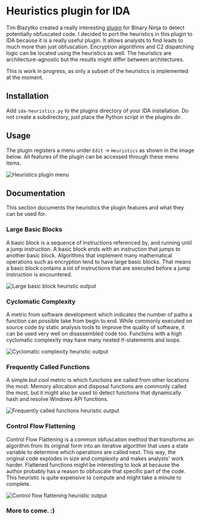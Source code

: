 # Heuristics plugin for IDA

Tim Blazytko created a really interesting [plugin](https://github.com/mrphrazer/obfuscation_detection) for Binary Ninja to detect potentially obfuscated code. I decided to port the heuristics in this plugin to IDA because it is a really useful plugin. It allows analysts to find leads to much more than just obfuscation. Encryption algorithms and C2 dispatching logic can be located using the heuristics as well. The heuristics are architecture-agnostic but the results might differ between architectures.

This is work in progress, as only a subset of the heuristics is implemented at the moment.

## Installation

Add `ida-heuristics.py` to the plugins directory of your IDA installation. Do not create a subdirectory, just place the Python script in the plugins dir.

## Usage

The plugin registers a menu under `Edit` -> `Heuristics` as shown in the image below. All features of the plugin can be accessed through these menu items.

![Heuristics plugin menu](https://raw.githubusercontent.com/evolution536/ida-heuristics/images/plugin_menu.png)

## Documentation

This section documents the heuristics the plugin features and what they can be used for.

### Large Basic Blocks

A basic block is a sequence of instructions referenced by, and running until a jump instruction. A basic block ends with an instruction that jumps to another basic block. Algorithms that implement many mathematical operations such as encryption tend to have large basic blocks. That means a basic block contains a lot of instructions that are executed before a jump instruction is encountered.

![Large basic block heuristic output](https://raw.githubusercontent.com/evolution536/ida-heuristics/images/large_basic_blocks.png)

### Cyclomatic Complexity

A metric from software development which indicates the number of paths a function can possible take from begin to end. While commonly executed on source code by static analysis tools to improve the quality of software, it can be used very well on disassembled code too. Functions with a high cyclomatic complexity may have many nested if-statements and loops.

![Cyclomatic complexity heuristic output](https://raw.githubusercontent.com/evolution536/ida-heuristics/images/cyclomatic_complexity.png)

### Frequently Called Functions

A simple but cool metric is which functions are called from other locations the most. Memory allocation and disposal functions are commonly called the most, but it might also be used to detect functions that dynamically hash and resolve Windows API functions.

![Frequently called functions heuristic output](https://raw.githubusercontent.com/evolution536/ida-heuristics/images/frequently_called_functions.png)

### Control Flow Flattening

Control Flow Flattening is a common obfuscation method that transforms an algorithm from its original form into an iterative algorithm that uses a state variable to determine which operations are called next. This way, the original code explodes in size and complexity and makes analysts' work harder. Flattened functions might be interesting to look at because the author probably has a reason to obfuscate that specific part of the code. This heuristic is quite expensive to compute and might take a minute to complete.

![Control flow flattening heuristic output](https://raw.githubusercontent.com/evolution536/ida-heuristics/images/control_flow_flattening.png)

### More to come. :)
